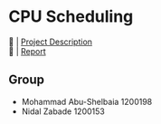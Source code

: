 # CPU Scheduling
🔗 | [Project Description](Project.pdf)  
🔗 | [Report](Report.pdf)
## Group
- Mohammad Abu-Shelbaia 1200198  
- Nidal Zabade 1200153
